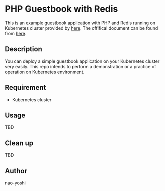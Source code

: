 # PHP Guestbook with Redis
This is an example guestbook application with PHP and Redis running on Kubernetes cluster provided by [here](https://github.com/kubernetes/examples). The offifical document can be found from [here](https://kubernetes.io/docs/tutorials/stateless-application/guestbook/). 

## Description
You can deploy a simple guestbook application on your Kubernetes cluster very easily. This repo intends to perform a demonstration or a practice of operation on Kubernetes environment.

## Requirement
- Kubernetes cluster

## Usage
TBD

## Clean up
TBD

## Author
nao-yoshi
